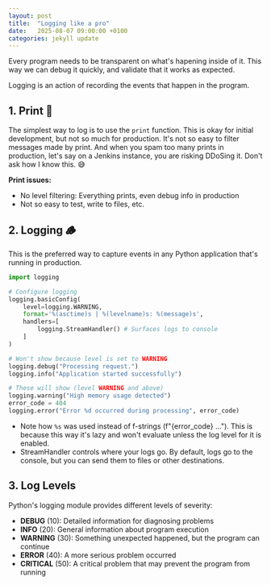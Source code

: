 ```yaml
---
layout: post
title:  "Logging like a pro"
date:   2025-08-07 09:00:00 +0100
categories: jekyll update
---
```


Every program needs to be transparent on what's hapening inside of it.
This way we can debug it quickly, and validate that it works as expected.

Logging is an action of recording the events that happen in the program.

## 1. Print 📝

The simplest way to log is to use the `print` function.
This is okay for initial development, but not so much for production. It's not so easy to filter messages made by print.
And when you spam too many prints in production, let's say on a Jenkins instance, you are risking DDoSing it. Don't ask how I know this. 😅

**Print issues:**
- No level filtering: Everything prints, even debug info in production
- Not so easy to test, write to files, etc.

## 2. Logging 🪵

This is the preferred way to capture events in any Python application that's running in production. 

```python
import logging

# Configure logging
logging.basicConfig(
    level=logging.WARNING,
    format='%(asctime)s | %(levelname)s: %(message)s',
    handlers=[
        logging.StreamHandler() # Surfaces logs to console
    ]
)

# Won't show because level is set to WARNING
logging.debug("Processing request.")
logging.info("Application started successfully")

# These will show (level WARNING and above)
logging.warning("High memory usage detected")
error_code = 404
logging.error("Error %d occurred during processing", error_code)
```

- Note how `%s` was used instead of f-strings (f"{error_code} ..."). This is because this way it's lazy and won't evaluate unless the log level for it is enabled.
- StreamHandler controls where your logs go. By default, logs go to the console, but you can send them to files or other destinations.


## 3. Log Levels

Python's logging module provides different levels of severity:

- **DEBUG** (10): Detailed information for diagnosing problems
- **INFO** (20): General information about program execution
- **WARNING** (30): Something unexpected happened, but the program can continue
- **ERROR** (40): A more serious problem occurred
- **CRITICAL** (50): A critical problem that may prevent the program from running
